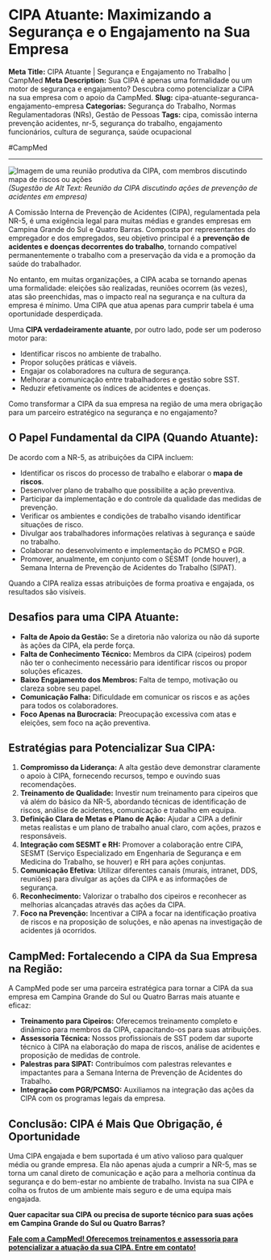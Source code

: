# CIPA Atuante: Maximizando a Segurança e o Engajamento na Sua Empresa

**Meta Title:** CIPA Atuante | Segurança e Engajamento no Trabalho | CampMed
**Meta Description:** Sua CIPA é apenas uma formalidade ou um motor de segurança e engajamento? Descubra como potencializar a CIPA na sua empresa com o apoio da CampMed.
**Slug:** cipa-atuante-seguranca-engajamento-empresa
**Categorias:** Segurança do Trabalho, Normas Regulamentadoras (NRs), Gestão de Pessoas
**Tags:** cipa, comissão interna prevenção acidentes, nr-5, segurança do trabalho, engajamento funcionários, cultura de segurança, saúde ocupacional

#CampMed

---

![Imagem de uma reunião produtiva da CIPA, com membros discutindo mapa de riscos ou ações](placeholder_imagem_cipa_atuante.jpg) *(Sugestão de Alt Text: Reunião da CIPA discutindo ações de prevenção de acidentes em empresa)*

A Comissão Interna de Prevenção de Acidentes (CIPA), regulamentada pela NR-5, é uma exigência legal para muitas médias e grandes empresas em Campina Grande do Sul e Quatro Barras. Composta por representantes do empregador e dos empregados, seu objetivo principal é a **prevenção de acidentes e doenças decorrentes do trabalho**, tornando compatível permanentemente o trabalho com a preservação da vida e a promoção da saúde do trabalhador.

No entanto, em muitas organizações, a CIPA acaba se tornando apenas uma formalidade: eleições são realizadas, reuniões ocorrem (às vezes), atas são preenchidas, mas o impacto real na segurança e na cultura da empresa é mínimo. Uma CIPA que atua apenas para cumprir tabela é uma oportunidade desperdiçada.

Uma **CIPA verdadeiramente atuante**, por outro lado, pode ser um poderoso motor para:

*   Identificar riscos no ambiente de trabalho.
*   Propor soluções práticas e viáveis.
*   Engajar os colaboradores na cultura de segurança.
*   Melhorar a comunicação entre trabalhadores e gestão sobre SST.
*   Reduzir efetivamente os índices de acidentes e doenças.

Como transformar a CIPA da sua empresa na região de uma mera obrigação para um parceiro estratégico na segurança e no engajamento?

## O Papel Fundamental da CIPA (Quando Atuante):

De acordo com a NR-5, as atribuições da CIPA incluem:

*   Identificar os riscos do processo de trabalho e elaborar o **mapa de riscos**.
*   Desenvolver plano de trabalho que possibilite a ação preventiva.
*   Participar da implementação e do controle da qualidade das medidas de prevenção.
*   Verificar os ambientes e condições de trabalho visando identificar situações de risco.
*   Divulgar aos trabalhadores informações relativas à segurança e saúde no trabalho.
*   Colaborar no desenvolvimento e implementação do PCMSO e PGR.
*   Promover, anualmente, em conjunto com o SESMT (onde houver), a Semana Interna de Prevenção de Acidentes do Trabalho (SIPAT).

Quando a CIPA realiza essas atribuições de forma proativa e engajada, os resultados são visíveis.

## Desafios para uma CIPA Atuante:

*   **Falta de Apoio da Gestão:** Se a diretoria não valoriza ou não dá suporte às ações da CIPA, ela perde força.
*   **Falta de Conhecimento Técnico:** Membros da CIPA (cipeiros) podem não ter o conhecimento necessário para identificar riscos ou propor soluções eficazes.
*   **Baixo Engajamento dos Membros:** Falta de tempo, motivação ou clareza sobre seu papel.
*   **Comunicação Falha:** Dificuldade em comunicar os riscos e as ações para todos os colaboradores.
*   **Foco Apenas na Burocracia:** Preocupação excessiva com atas e eleições, sem foco na ação preventiva.

## Estratégias para Potencializar Sua CIPA:

1.  **Compromisso da Liderança:** A alta gestão deve demonstrar claramente o apoio à CIPA, fornecendo recursos, tempo e ouvindo suas recomendações.
2.  **Treinamento de Qualidade:** Investir num treinamento para cipeiros que vá além do básico da NR-5, abordando técnicas de identificação de riscos, análise de acidentes, comunicação e trabalho em equipa.
3.  **Definição Clara de Metas e Plano de Ação:** Ajudar a CIPA a definir metas realistas e um plano de trabalho anual claro, com ações, prazos e responsáveis.
4.  **Integração com SESMT e RH:** Promover a colaboração entre CIPA, SESMT (Serviço Especializado em Engenharia de Segurança e em Medicina do Trabalho, se houver) e RH para ações conjuntas.
5.  **Comunicação Efetiva:** Utilizar diferentes canais (murais, intranet, DDS, reuniões) para divulgar as ações da CIPA e as informações de segurança.
6.  **Reconhecimento:** Valorizar o trabalho dos cipeiros e reconhecer as melhorias alcançadas através das ações da CIPA.
7.  **Foco na Prevenção:** Incentivar a CIPA a focar na identificação proativa de riscos e na proposição de soluções, e não apenas na investigação de acidentes já ocorridos.

## CampMed: Fortalecendo a CIPA da Sua Empresa na Região:

A CampMed pode ser uma parceira estratégica para tornar a CIPA da sua empresa em Campina Grande do Sul ou Quatro Barras mais atuante e eficaz:

*   **Treinamento para Cipeiros:** Oferecemos treinamento completo e dinâmico para membros da CIPA, capacitando-os para suas atribuições.
*   **Assessoria Técnica:** Nossos profissionais de SST podem dar suporte técnico à CIPA na elaboração do mapa de riscos, análise de acidentes e proposição de medidas de controle.
*   **Palestras para SIPAT:** Contribuímos com palestras relevantes e impactantes para a Semana Interna de Prevenção de Acidentes do Trabalho.
*   **Integração com PGR/PCMSO:** Auxiliamos na integração das ações da CIPA com os programas legais da empresa.

## Conclusão: CIPA é Mais Que Obrigação, é Oportunidade

Uma CIPA engajada e bem suportada é um ativo valioso para qualquer média ou grande empresa. Ela não apenas ajuda a cumprir a NR-5, mas se torna um canal direto de comunicação e ação para a melhoria contínua da segurança e do bem-estar no ambiente de trabalho. Invista na sua CIPA e colha os frutos de um ambiente mais seguro e de uma equipa mais engajada.

**Quer capacitar sua CIPA ou precisa de suporte técnico para suas ações em Campina Grande do Sul ou Quatro Barras?**

[**Fale com a CampMed! Oferecemos treinamentos e assessoria para potencializar a atuação da sua CIPA. Entre em contato!**](https://campmedocupacional.com/?page_id=233)

